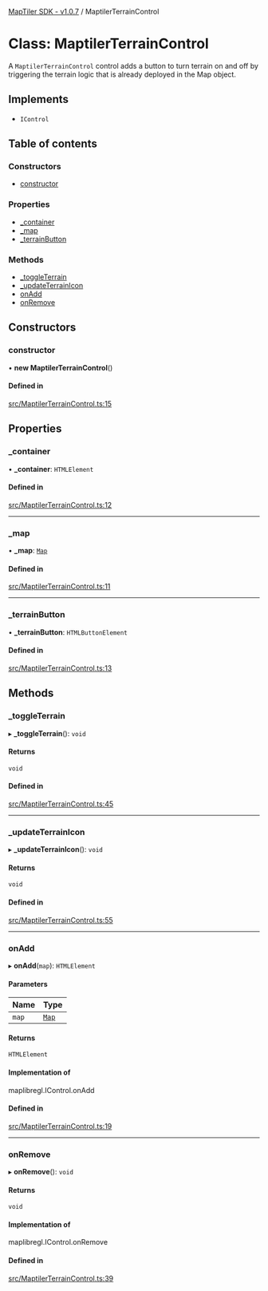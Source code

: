 [MapTiler SDK - v1.0.7](../README.md) / MaptilerTerrainControl

# Class: MaptilerTerrainControl

A `MaptilerTerrainControl` control adds a button to turn terrain on and off
by triggering the terrain logic that is already deployed in the Map object.

## Implements

- `IControl`

## Table of contents

### Constructors

- [constructor](MaptilerTerrainControl.md#constructor)

### Properties

- [\_container](MaptilerTerrainControl.md#_container)
- [\_map](MaptilerTerrainControl.md#_map)
- [\_terrainButton](MaptilerTerrainControl.md#_terrainbutton)

### Methods

- [\_toggleTerrain](MaptilerTerrainControl.md#_toggleterrain)
- [\_updateTerrainIcon](MaptilerTerrainControl.md#_updateterrainicon)
- [onAdd](MaptilerTerrainControl.md#onadd)
- [onRemove](MaptilerTerrainControl.md#onremove)

## Constructors

### constructor

• **new MaptilerTerrainControl**()

#### Defined in

[src/MaptilerTerrainControl.ts:15](https://github.com/maptiler/maptiler-sdk-js/blob/477d058/src/MaptilerTerrainControl.ts#L15)

## Properties

### \_container

• **\_container**: `HTMLElement`

#### Defined in

[src/MaptilerTerrainControl.ts:12](https://github.com/maptiler/maptiler-sdk-js/blob/477d058/src/MaptilerTerrainControl.ts#L12)

___

### \_map

• **\_map**: [`Map`](Map.md)

#### Defined in

[src/MaptilerTerrainControl.ts:11](https://github.com/maptiler/maptiler-sdk-js/blob/477d058/src/MaptilerTerrainControl.ts#L11)

___

### \_terrainButton

• **\_terrainButton**: `HTMLButtonElement`

#### Defined in

[src/MaptilerTerrainControl.ts:13](https://github.com/maptiler/maptiler-sdk-js/blob/477d058/src/MaptilerTerrainControl.ts#L13)

## Methods

### \_toggleTerrain

▸ **_toggleTerrain**(): `void`

#### Returns

`void`

#### Defined in

[src/MaptilerTerrainControl.ts:45](https://github.com/maptiler/maptiler-sdk-js/blob/477d058/src/MaptilerTerrainControl.ts#L45)

___

### \_updateTerrainIcon

▸ **_updateTerrainIcon**(): `void`

#### Returns

`void`

#### Defined in

[src/MaptilerTerrainControl.ts:55](https://github.com/maptiler/maptiler-sdk-js/blob/477d058/src/MaptilerTerrainControl.ts#L55)

___

### onAdd

▸ **onAdd**(`map`): `HTMLElement`

#### Parameters

| Name | Type |
| :------ | :------ |
| `map` | [`Map`](Map.md) |

#### Returns

`HTMLElement`

#### Implementation of

maplibregl.IControl.onAdd

#### Defined in

[src/MaptilerTerrainControl.ts:19](https://github.com/maptiler/maptiler-sdk-js/blob/477d058/src/MaptilerTerrainControl.ts#L19)

___

### onRemove

▸ **onRemove**(): `void`

#### Returns

`void`

#### Implementation of

maplibregl.IControl.onRemove

#### Defined in

[src/MaptilerTerrainControl.ts:39](https://github.com/maptiler/maptiler-sdk-js/blob/477d058/src/MaptilerTerrainControl.ts#L39)
